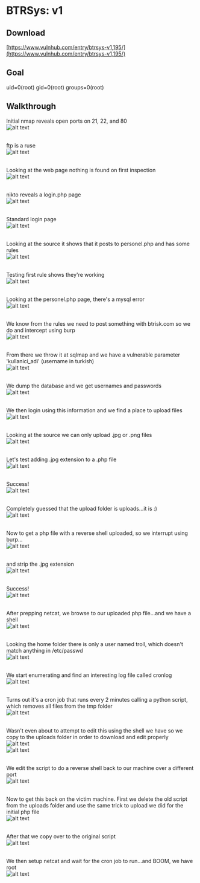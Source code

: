 # BTRSys: v1
## Download
[https://www.vulnhub.com/entry/btrsys-v1,195/](https://www.vulnhub.com/entry/btrsys-v1,195/)

## Goal 
uid=0(root) gid=0(root) groups=0(root)

## Walkthrough
Initial nmap reveals open ports on 21, 22, and 80
<br>![alt text](imgs/btr1-nmap-000.png)
<br><br>

ftp is a ruse
<br>![alt text](imgs/btr1-ftp-001.png)
<br><br>

Looking at the web page nothing is found on first inspection
<br>![alt text](imgs/btr1-web1-002.png)
<br><br>

nikto reveals a login.php page
<br>![alt text](imgs/btr1-nikto-003.png)
<br><br>

Standard login page 
<br>![alt text](imgs/btr1-login-004.png)
<br><br>

Looking at the source it shows that it posts to personel.php and has some rules
<br>![alt text](imgs/btr1-loginsource-005.png)
<br><br>

Testing first rule shows they're working
<br>![alt text](imgs/btr1-logintest-006.png)
<br><br>

Looking at the personel.php page, there's a mysql error
<br>![alt text](imgs/btr1-personel-007.png)
<br><br>

We know from the rules we need to post something with btrisk.com so we do and intercept using burp
<br>![alt text](imgs/btr1-burp-008.png)
<br><br>

From there we throw it at sqlmap and we have a vulnerable parameter 'kullanici_adi' (username in turkish)
<br>![alt text](imgs/btr1-sqli1-009.png)
<br><br>

We dump the database and we get usernames and passwords
<br>![alt text](imgs/btr1-sqli2-010.png)
<br><br>

We then login using this information and we find a place to upload files
<br>![alt text](imgs/btr1-webupload-011.png)
<br><br>

Looking at the source we can only upload .jpg or .png files
<br>![alt text](imgs/btr1-uploadrules-012.png)
<br><br>

Let's test adding .jpg extension to a .php file
<br>![alt text](imgs/btr1-upload-013.png)
<br><br>

Success!
<br>![alt text](imgs/btr1-success-014.png)
<br><br>

Completely guessed that the upload folder is uploads...it is :)
<br>![alt text](imgs/btr1-uploads-014.png)
<br><br>

Now to get a php file with a reverse shell uploaded, so we interrupt using burp...
<br>![alt text](imgs/btr1-burp1-015.png)
<br><br>

and strip the .jpg extension
<br>![alt text](imgs/btr1-burp2-016.png)
<br><br>

Success!
<br>![alt text](imgs/btr1-uploads-017.png)
<br><br>

After prepping netcat, we browse to our uploaded php file...and we have a shell
<br>![alt text](imgs/btr1-shell-018.png)
<br><br>

Looking the home folder there is only a user named troll, which doesn't match anything in /etc/passwd
<br>![alt text](imgs/btr1-troll-019.png)
<br><br>

We start enumerating and find an interesting log file called cronlog
<br>![alt text](imgs/btr1-cronlog-020.png)
<br><br>

Turns out it's a cron job that runs every 2 minutes calling a python script, which removes all files from the tmp folder
<br>![alt text](imgs/btr1-cleaner1-021.png)
<br><br>

Wasn't even about to attempt to edit this using the shell we have so we copy to the uploads folder in order to download and edit properly
<br>![alt text](imgs/btr1-cleaner2-022.png)
<br>![alt text](imgs/btr1-uploads-023.png)
<br><br>

We edit the script to do a reverse shell back to our machine over a different port
<br>![alt text](imgs/btr1-newcleaner-024.png)
<br><br>

Now to get this back on the victim machine.  First we delete the old script from the uploads folder and use the same trick to upload we did for the initial php file
<br>![alt text](imgs/btr1-burp-025.png)
<br><br>

After that we copy over to the original script
<br>![alt text](imgs/btr1-reverse-026.png)
<br><br>

We then setup netcat and wait for the cron job to run...and BOOM, we have root
<br>![alt text](imgs/btr1-root-028.png)
<br><br>

